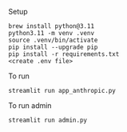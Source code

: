 Setup

```
brew install python@3.11
python3.11 -m venv .venv
source .venv/bin/activate 
pip install --upgrade pip
pip install -r requirements.txt
<create .env file>
```

To run

```
streamlit run app_anthropic.py
```

To run admin

```
streamlit run admin.py
```
